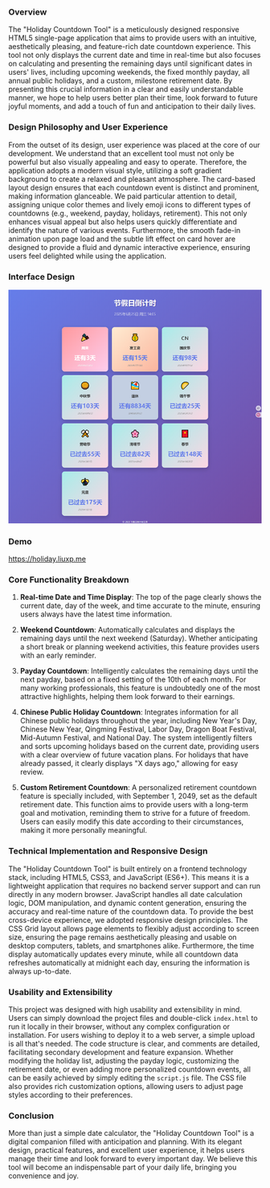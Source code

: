 ### Overview

The "Holiday Countdown Tool" is a meticulously designed responsive HTML5 single-page application that aims to provide users with an intuitive, aesthetically pleasing, and feature-rich date countdown experience. This tool not only displays the current date and time in real-time but also focuses on calculating and presenting the remaining days until significant dates in users' lives, including upcoming weekends, the fixed monthly payday, all annual public holidays, and a custom, milestone retirement date. By presenting this crucial information in a clear and easily understandable manner, we hope to help users better plan their time, look forward to future joyful moments, and add a touch of fun and anticipation to their daily lives.

### Design Philosophy and User Experience

From the outset of its design, user experience was placed at the core of our development. We understand that an excellent tool must not only be powerful but also visually appealing and easy to operate. Therefore, the application adopts a modern visual style, utilizing a soft gradient background to create a relaxed and pleasant atmosphere. The card-based layout design ensures that each countdown event is distinct and prominent, making information glanceable. We paid particular attention to detail, assigning unique color themes and lively emoji icons to different types of countdowns (e.g., weekend, payday, holidays, retirement). This not only enhances visual appeal but also helps users quickly differentiate and identify the nature of various events. Furthermore, the smooth fade-in animation upon page load and the subtle lift effect on card hover are designed to provide a fluid and dynamic interactive experience, ensuring users feel delighted while using the application.

### Interface Design

![](interface.png)

### Demo

https://holiday.liuxp.me

### Core Functionality Breakdown

1.  **Real-time Date and Time Display**: The top of the page clearly shows the current date, day of the week, and time accurate to the minute, ensuring users always have the latest time information.

2.  **Weekend Countdown**: Automatically calculates and displays the remaining days until the next weekend (Saturday). Whether anticipating a short break or planning weekend activities, this feature provides users with an early reminder.

3.  **Payday Countdown**: Intelligently calculates the remaining days until the next payday, based on a fixed setting of the 10th of each month. For many working professionals, this feature is undoubtedly one of the most attractive highlights, helping them look forward to their earnings.

4.  **Chinese Public Holiday Countdown**: Integrates information for all Chinese public holidays throughout the year, including New Year's Day, Chinese New Year, Qingming Festival, Labor Day, Dragon Boat Festival, Mid-Autumn Festival, and National Day. The system intelligently filters and sorts upcoming holidays based on the current date, providing users with a clear overview of future vacation plans. For holidays that have already passed, it clearly displays "X days ago," allowing for easy review.

5.  **Custom Retirement Countdown**: A personalized retirement countdown feature is specially included, with September 1, 2049, set as the default retirement date. This function aims to provide users with a long-term goal and motivation, reminding them to strive for a future of freedom. Users can easily modify this date according to their circumstances, making it more personally meaningful.

### Technical Implementation and Responsive Design

The "Holiday Countdown Tool" is built entirely on a frontend technology stack, including HTML5, CSS3, and JavaScript (ES6+). This means it is a lightweight application that requires no backend server support and can run directly in any modern browser. JavaScript handles all date calculation logic, DOM manipulation, and dynamic content generation, ensuring the accuracy and real-time nature of the countdown data. To provide the best cross-device experience, we adopted responsive design principles. The CSS Grid layout allows page elements to flexibly adjust according to screen size, ensuring the page remains aesthetically pleasing and usable on desktop computers, tablets, and smartphones alike. Furthermore, the time display automatically updates every minute, while all countdown data refreshes automatically at midnight each day, ensuring the information is always up-to-date.

### Usability and Extensibility

This project was designed with high usability and extensibility in mind. Users can simply download the project files and double-click `index.html` to run it locally in their browser, without any complex configuration or installation. For users wishing to deploy it to a web server, a simple upload is all that's needed. The code structure is clear, and comments are detailed, facilitating secondary development and feature expansion. Whether modifying the holiday list, adjusting the payday logic, customizing the retirement date, or even adding more personalized countdown events, all can be easily achieved by simply editing the `script.js` file. The CSS file also provides rich customization options, allowing users to adjust page styles according to their preferences.

### Conclusion

More than just a simple date calculator, the "Holiday Countdown Tool" is a digital companion filled with anticipation and planning. With its elegant design, practical features, and excellent user experience, it helps users manage their time and look forward to every important day. We believe this tool will become an indispensable part of your daily life, bringing you convenience and joy.


